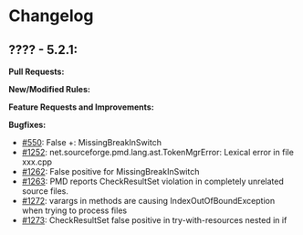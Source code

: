 # Changelog

## ???? - 5.2.1:

**Pull Requests:**

**New/Modified Rules:**

**Feature Requests and Improvements:**

**Bugfixes:**

* [#550](https://sourceforge.net/p/pmd/bugs/550/): False +: MissingBreakInSwitch
* [#1252](https://sourceforge.net/p/pmd/bugs/1252/): net.sourceforge.pmd.lang.ast.TokenMgrError: Lexical error in file xxx.cpp
* [#1262](https://sourceforge.net/p/pmd/bugs/1262/): False positive for MissingBreakInSwitch
* [#1263](https://sourceforge.net/p/pmd/bugs/1263/): PMD reports CheckResultSet violation in completely unrelated source files.
* [#1272](https://sourceforge.net/p/pmd/bugs/1272/): varargs in methods are causing IndexOutOfBoundException when trying to process files
* [#1273](https://sourceforge.net/p/pmd/bugs/1273/): CheckResultSet false positive in try-with-resources nested in if
